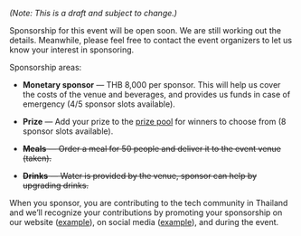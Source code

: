 _(Note: This is a draft and subject to change.)_

Sponsorship for this event will be open soon. We are still working out the details. Meanwhile, please feel free to contact the event organizers to let us know your interest in sponsoring.

Sponsorship areas:

- **Monetary sponsor** — THB 8,000 per sponsor. This will help us cover the costs of the venue and beverages, and provides us funds in case of emergency (4/5 sponsor slots available).

- **Prize** — Add your prize to the [prize pool](/wiki/PrizePoolSystem) for winners to choose from (8 sponsor slots available).

- ~~**Meals** — Order a meal for 50 people and deliver it to the event venue (taken).~~

- ~~**Drinks** — Water is provided by the venue, sponsor can help by upgrading drinks.~~

When you sponsor, you are contributing to the tech community in Thailand and we’ll recognize your contributions by promoting your sponsorship on our website ([example](https://showdown.space/events/code-in-the-wind-1/#sponsors)), on social media ([example](https://www.facebook.com/events/5398524660192656/?post_id=5432966586748463)), and during the event.